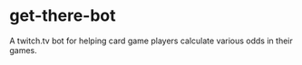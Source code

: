 get-there-bot
=============

A twitch.tv bot for helping card game players calculate various odds in their games.
